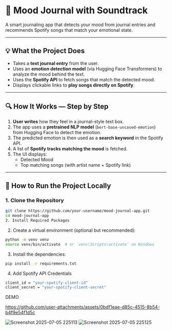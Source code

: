 # 🎵 Mood Journal with Soundtrack

A smart journaling app that detects your mood from journal entries and recommends Spotify songs that match your emotional state.

---

## 💡 What the Project Does

-  Takes a **text journal entry** from the user.
-  Uses an **emotion detection model** (via Hugging Face Transformers) to analyze the mood behind the text.
-  Uses the **Spotify API** to fetch songs that match the detected mood.
-  Displays clickable links to **play songs directly on Spotify**.

---

## 🔍 How It Works — Step by Step

1. **User writes** how they feel in a journal-style text box.
2. The app uses a **pretrained NLP model** (`bert-base-uncased-emotion`) from Hugging Face to detect the emotion.
3. The predicted emotion is then used as a **search keyword** in the Spotify API.
4. A list of **Spotify tracks matching the mood** is fetched.
5. The UI displays:
   -  Detected Mood
   -  Top matching songs (with artist name + Spotify link)

---

## 🚀 How to Run the Project Locally

### 1. Clone the Repository

```bash
git clone https://github.com/your-username/mood-journal-app.git
cd mood-journal-app
2. Install Required Packages
```

2. Create a virtual environment (optional but recommended):

```bash
python -m venv venv
source venv/bin/activate  # or `venv\Scripts\activate` on Windows
```
3. Install the dependencies:
```bash
pip install -r requirements.txt
```
4. Add Spotify API Credentials
 ```bash
 client_id = "your-spotify-client-id"
 client_secret = "your-spotify-client-secret"
  ```
DEMO


https://github.com/user-attachments/assets/0bdf1eae-d85c-4515-8b54-b4f9e54f1d5c


![Screenshot 2025-07-05 225113](https://github.com/user-attachments/assets/3e724605-531c-4fdf-8407-007ebf66b8e9)
![Screenshot 2025-07-05 225125](https://github.com/user-attachments/assets/b635d335-fdb2-475c-821f-197c94cd658d)

